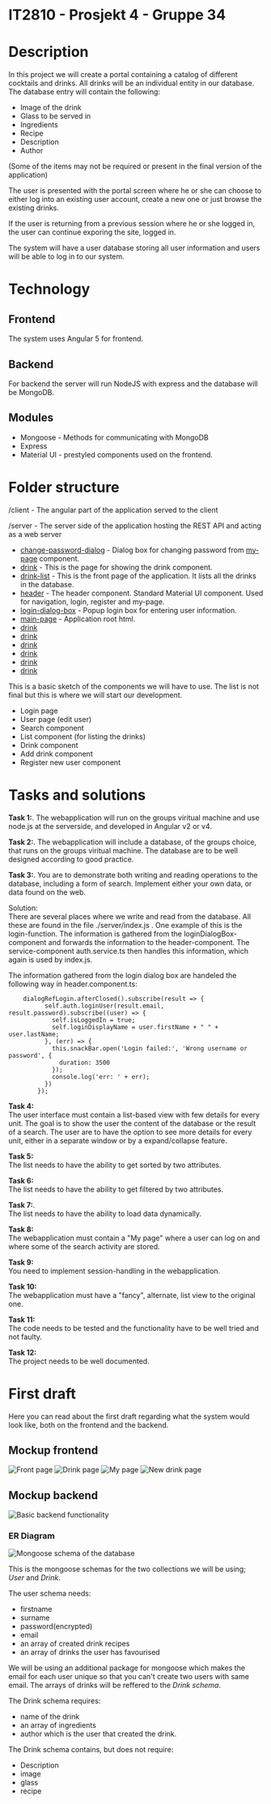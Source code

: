 # IT2810 - Prosjekt 4 - Gruppe 34

# Description

In this project we will create a portal containing a catalog of different cocktails and drinks. All drinks will be an individual entity in our database. The database entry will contain the following:
* Image of the drink
* Glass to be served in
* Ingredients
* Recipe
* Description
* Author

(Some of the items may not be required or present in the final version of the application)

The user is presented with the portal screen where he or she can choose to either log into an existing user account, create a new one or just browse the existing drinks.

If the user is returning from a previous session where he or she logged in, the user can continue exporing the site, logged in.

The system will have a user database storing all user information and users will be able to log in to our system. 

# Technology

## Frontend
The system uses Angular 5 for frontend.

## Backend
For backend the server will run NodeJS with express and the database will be MongoDB.

## Modules
* Mongoose - Methods for communicating with MongoDB
* Express
* Material UI - prestyled components used on the frontend.

# Folder structure

/client - The angular part of the application served to the client

/server - The server side of the application hosting the REST API and acting as a web server

* [change-password-dialog](./client/src/app/change-password-dialog) - Dialog box for changing password from [my-page](./client/src/app/my-page) component.
* [drink](./client/src/app/drink) - This is the page for showing the drink component. 
* [drink-list](./client/src/app/drink-list) - This is the front page of the application. It lists all the drinks in the database.
* [header](./client/src/app/header) - The header component. Standard Material UI component. Used for navigation, login, register and my-page.
* [login-dialog-box](./client/src/app/login-dialog-box) - Popup login box for entering user information.
* [main-page](./client/src/app/main-page) - Application root html. 
* [drink](./client/src/app/drink)
* [drink](./client/src/app/drink)
* [drink](./client/src/app/drink)
* [drink](./client/src/app/drink)
* [drink](./client/src/app/drink)
* [drink](./client/src/app/drink)

This is a basic sketch of the components we will have to use. The list is not final but this is where we will start our development.

- Login page
- User page (edit user)
- Search component
- List component (for listing the drinks)
- Drink component
- Add drink component
- Register new user component

# Tasks and solutions

**Task 1:**. 
The webapplication will run on the groups viritual machine and use node.js at the serverside, and developed in Angular v2 or v4. 

**Task 2:**. 
The webapplication will include a database, of the groups choice, that runs on the groups viritual machine. The database are to be well designed according to good practice. 

**Task 3:**. 
You are to demonstrate both writing and reading operations to the database, including a form of search. Implement either your own data, or data found on the web.

Solution:  
There are several places where we write and read from the database. All these are found in the file ./server/index.js .
One example of this is the login-function. The information is gathered from the loginDialogBox-component and forwards the       information to the header-component. The service-component auth.service.ts then handles this information, which again is used by index.js. 

The information gathered from the login dialog box are handeled the following way in header.component.ts:
```
    dialogRefLogin.afterClosed().subscribe(result => {
          self.auth.loginUser(result.email, result.password).subscribe((user) => {
            self.isLoggedIn = true;
            self.loginDisplayName = user.firstName + " " + user.lastName;
          }, (err) => {
            this.snackBar.open('Login failed:', 'Wrong username or password', {
              duration: 3500
            });
            console.log('err: ' + err);
          })
        });
```


**Task 4:**   
The user interface must contain a list-based view with few details for every unit. The goal is to show the user the content of the database or the result of a search. The user are to have the option to see more details for every unit, either in a separate window or by a expand/collapse feature.

**Task 5:**   
The list needs to have the ability to get sorted by two attributes. 

**Task 6:**   
The list needs to have the ability to get filtered by two attributes. 

**Task 7:**.  
The list needs to have the ability to load data dynamically.

**Task 8:**   
The webapplication must contain a "My page" where a user can log on and where some of the search activity are stored. 

**Task 9:**   
You need to implement session-handling in the webapplication.

**Task 10:**   
The webapplication must have a "fancy", alternate, list view to the original one.

**Task 11:**   
The code needs to be tested and the functionality have to be well tried and not faulty.

**Task 12:**   
The project needs to be well documented. 

# First draft
Here you can read about the first draft regarding what the system would look like, both on the frontend and the backend. 

## Mockup frontend
![Front page](/README-Images/Mock1.png)
![Drink page](/README-Images/Mock2.png)
![My page](/README-Images/Mock3.png)
![New drink page](/README-Images/Mock4.png)


## Mockup backend
![Basic backend functionality](/README-Images/backendMockup.png)

### ER Diagram
![Mongoose schema of the database](/README-Images/databaseER.png)

This is the mongoose schemas for the two collections we will be using; _User_ and _Drink_.

The user schema needs:
* firstname
* surname
* password(encrypted)
* email
* an array of created drink recipes 
* an array of drinks the user has favourised

We will be using an additional package for mongoose which makes the email for each user unique so that you can't create two users with same email. 
The arrays of drinks will be reffered to the _Drink schema_.

The Drink schema requires:
* name of the drink
* an array of ingredients
* author which is the user that created the drink.

The Drink schema contains, but does not require:
* Description
* image
* glass
* recipe


